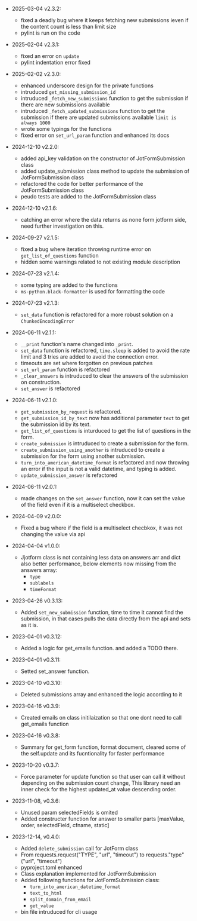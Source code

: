 
- 2025-03-04 v2.3.2:
  * fixed a deadly bug where it keeps fetching new submissions ieven if the content count is less than limit size
  * pylint is run on the code
- 2025-02-04 v2.3.1:
  * fixed an error on `update`
  * pylint indentation error fixed
- 2025-02-02 v2.3.0:
  * enhanced underscore design for the private functions
  * intruduced `get_missing_submission_id`
  * intruduced `_fetch_new_submissions` function to get the submission if there are new submissions available
  * intruduced `_fetch_updated_submissions` function to get the submission if there are updated submissions available `limit is always 1000`
  * wrote some typings for the functions
  * fixed error on `set_url_param` function and enhanced its docs
- 2024-12-10 v2.2.0:
  * added api_key validation on the constructor of JotFormSubmission class
  * added update_submission class method to update the submission of JotFormSubmission class
  * refactored the code for better performance of the JotFormSubmission class
  * peudo tests are added to the JotFormSubmission class
- 2024-12-10 v2.1.6:
  * catching an error where the data returns as none form jotform side, need further investigation on this.
- 2024-09-27 v2.1.5:
  * fixed a bug where iteration throwing runtime error on `get_list_of_questions` function
  * hidden some warnings related to not existing module description
- 2024-07-23 v2.1.4:
  * some typing are added to the functions
  * `ms-python.black-formatter` is used for formatting the code
- 2024-07-23 v2.1.3:
  * `set_data` function is refactored for a more robust solution on a `ChunkedEncodingError`
- 2024-06-11 v2.1.1:
  * `__print` function's name changed into `_print`.
  * `set_data` function is refactored, `time.sleep` is added to avoid the rate limit and 3 tries are added to avoid the connection error.
  * timeouts are set where forgotten on previous patches
  * `set_url_param` function is refactored
  * `_clear_answers` is intruduced to clear the answers of the submission on construction.
  * `set_answer` is refactored

- 2024-06-11 v2.1.0:
  * `get_submission_by_request` is refactored.
  * `get_submission_id_by_text` now has additional parameter `text` to get the submission id by its text.
  * `get_list_of_questions` is inturduced to get the list of questions in the form.
  * `create_submission` is intruduced to create a submission for the form.
  * `create_submission_using_another` is intruduced to create a submission for the form using another submission.
  * `turn_into_american_datetime_format` is refactored and now throwing an error if the input is not a valid datetime, and typing is added.
  * `update_submission_answer` is refactored

- 2024-06-11 v2.0.1:
  * made changes on the `set_answer` function, now it can set the value of the field even if it is a multiselect checkbox.

- 2024-04-09 v2.0.0:
  * Fixed a bug where if the field is a multiselect checbkox, it was not changing the value via api

- 2024-04-04 v1.0.0:
    * Jjotform class is not containing less data on answers arr and dict also better performance, below elements now missing from the answers array:
        * `type`
        * `sublabels`
        * `timeFormat`

- 2023-04-26 v0.3.13: 
  * Added `set_new_submission` function, time to time it cannot find the submission, in that cases pulls the data directly from the api and sets as it is.

- 2023-04-01 v0.3.12: 
  * Added a logic for get_emails function. and added a TODO there.

- 2023-04-01 v0.3.11: 
  * Setted set_answer function.

- 2023-04-10 v0.3.10: 
  * Deleted submissions array and enhanced the logic according to it

- 2023-04-16 v0.3.9: 
  * Created emails on class initilaization so that one dont need to call get_emails function

- 2023-04-16 v0.3.8: 
  * Summary for get_form function, format document, cleared some of the self.update and its fucntionality for faster performance

- 2023-10-20 v0.3.7: 
  * Force parameter for update function so that user can call it without depending on the submission count change, This library need an inner check for the highest updated_at value descending order. 

- 2023-11-08, v0.3.6: 
  * Unused param selectedFields is omited
  * Added constructer function for answer to smaller parts [maxValue, order, selectedField, cfname, static]

- 2023-12-14, v0.4.0: 
  * Added `delete_submission` call for JotForm class
  * From requests.request("TYPE", "url", "timeout") to requests."type"("url", "timeout")
  * pyproject.toml enhanced
  * Class explanation implemented for JotFormSubmission
  * Added following functions for JotFormSubmission class:
    * `turn_into_american_datetime_format`
    * `text_to_html`
    * `split_domain_from_email`
    * `get_value`
  * bin file intruduced for cli usage